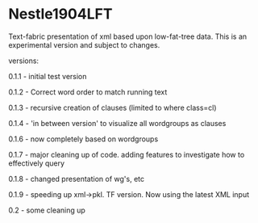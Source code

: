 # Nestle1904LFT
Text-fabric presentation of xml based upon low-fat-tree data. This is an experimental version and subject to changes.

versions:

0.1.1 - initial test version

0.1.2 - Correct word order to match running text

0.1.3 - recursive creation of clauses (limited to where class=cl)

0.1.4 - 'in between version' to visualize all wordgroups as clauses

0.1.6 - now completely based on wordgroups

0.1.7 - major cleaning up of code. adding features to investigate how to effectively query

0.1.8 - changed presentation of wg's, etc

0.1.9 - speeding up xml->pkl. TF version. Now using the latest XML input

0.2   - some cleaning up
